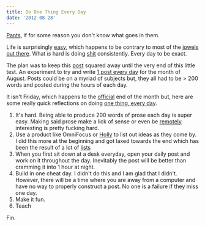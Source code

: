 ```yaml
---
title: Do One Thing Every Day
date: '2012-08-28'
---
```


[Pants][1], if for some reason you don't know what goes in them.

Life is surprisingly [easy][2], which happens to be contrary to most of
the [jowels out there][3]. What _is_ hard is doing [shit][4]
consistently. Every day to be exact.

The plan was to keep this [post][5] squared away until the very end of
this little test. An experiment to try and write [1 post every day][6]
for the month of August. Posts could be on a myriad of subjects but,
they all had to be > 200 words and posted during the hours of each
day.

It isn't Friday, which happens to the [official][7] end of the month
but, here are some really quick reflections on doing [one thing, every day][8].

1. It's hard. Being able to produce 200 words of prose each day is super
   easy. Making said prose make a lick of sense or even be [remotely][9]
   interesting is pretty fucking hard.
1. Use a product like OmniFocus or [Holly][10] to list out ideas as they
   come by. I did this more at the beginning and got laxed towards the
   end which has been the result of a lot of [lists][11]
1. When you first sit down at a desk everyday, open your daily post and
   work on it throughout the day. Inevitably the post will be better
   than cramming it into 1 hour at night.
1. Build in one cheat day. I didn't do this and I am glad that I didn't.
   However, there will be a time where you are away from a computer and
   have no way to properly construct a post. No one is a failure if they
   miss one day.
1. Make it fun.
1. Teach

Fin.

[1]: http://youtu.be/-JFfN5pKzFU
[2]: https://gimmebar.com/view/503abec229ca15f37500000d/big
[3]: http://8.mshcdn.com/wp-content/gallery/amercia/%40warpafx.jpg
[4]: https://gimmebar.com/view/50340b0029ca154d3d000026/big
[5]: https://gimmebar.com/view/50368ee329ca154c66000002/big
[6]: http://cloudbacon.com/2012/08/02/30-Days-of-Blogging
[7]: https://encrypted.google.com/search?tbm=isch&q=official&tbs=imgo:1&biw=1440&bih=828&sei=IHM9UNmJEoym8ATepIGoDw
[8]: http://lifehacker.com/281626/jerry-seinfelds-productivity-secret
[9]: #
[10]: https://hollyapp.com/
[11]: https://gimmebar.com/view/50305c7729ca153546000001/big
